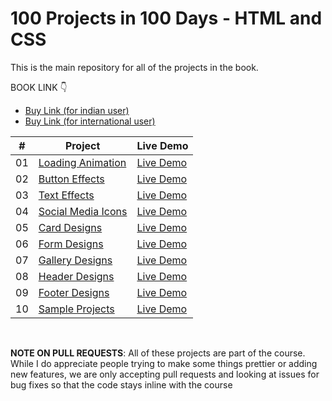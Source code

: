 # 100 Projects in 100 Days - HTML and CSS

This is the main repository for all of the projects in the book.

BOOK LINK 👇

-   [Buy Link (for indian user)](https://)
-   [Buy Link (for international user)](https://)


|  #  | Project                                                                                                                     | Live Demo                                                                         |
| :-: | --------------------------------------------------------------------------------------------------------------------------- | --------------------------------------------------------------------------------- |
| 01  | [Loading Animation](https://github.com/bdpublication/100projects100days/tree/main/1-loading-animations)                             | [Live Demo](http://bdpublication/1-loading-animations/)               |
| 02  | [Button Effects](https://github.com/bdpublication/100projects100days/tree/main/2-button-effects)                               | [Live Demo](http://bdpublication/2-button-effects/)                |
| 03  | [Text Effects](https://github.com/bdpublication/100projects100days/tree/main/3-text-effects/)                       | [Live Demo](http://bdpublication/3-text-effects/) |
| 04  | [Social Media Icons](https://github.com/bdpublication/100projects100days/tree/main/4-social-media-icons)                          | [Live Demo](http://bdpublication/4-social-media-icons/)          |
| 05  | [Card Designs](https://github.com/bdpublication/100projects100days/tree/main/5-card-designs)                               | [Live Demo](http://bdpublication/5-card-designs/)                |
| 06  | [Form Designs](https://github.com/bdpublication/100projects100days/tree/main/6-form-designs)                           | [Live Demo](http://bdpublication/6-form-designs/)              |
| 07  | [Gallery Designs](https://github.com/bdpublication/100projects100days/tree/main/7-gallery-designs)                       | [Live Demo](http://bdpublication/7-gallery-designs/)            |
| 08  | [Header Designs](https://github.com/bdpublication/100projects100days/tree/main/8-header-designs)                                         | [Live Demo](http://bdpublication/8-header-designs/)                     |
| 09  | [Footer Designs](https://github.com/bdpublication/100projects100days/tree/main/9-footer-designs)                                     | [Live Demo](http://bdpublication/9-footer-designs/)                   |
| 10  | [Sample Projects](https://github.com/bdpublication/100projects100days/tree/main/10-sample-projects)                                         | [Live Demo](http://bdpublication/10-sample-projects/)                     |

<br>

**NOTE ON PULL REQUESTS**: All of these projects are part of the course. While I do appreciate people trying to make some things prettier or adding new features, we are only accepting pull requests and looking at issues for bug fixes so that the code stays inline with the course
